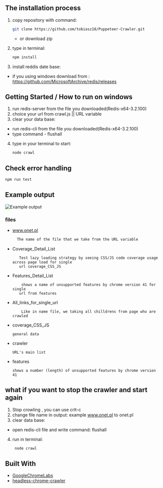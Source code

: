 
## The installation process

1. copy repository with command:
    ```bash
    git clone https://github.com/tobiasz18/Puppeteer-Crawler.git
    ```
    * or download zip

2. type in terminal:
    ```bash
    npm install
    ```
 
3. install reddis date base:
 * if you using windows download from : https://github.com/MicrosoftArchive/redis/releases



## Getting Started / How to run on windows

1. run redis-server from the file you downloaded(Redis-x64-3.2.100)
2. choice your url from crawl.js || URL variable 
3. clear your data base:

 * run redis-cli from the file you downloaded(Redis-x64-3.2.100) 
 * type command - flushall 

4. type in your terminal to start:

    ```bash
    node crawl
    ``` 

## Check error handling

  ```bash  
  npm run test
```

## Example output 


![Example output](https://i.ibb.co/T8fzMKV/output.jpg)

### files 
* www.onet.pl 
    ```bash  
      The name of the file that we take from the URL variable

    ```

* Coverage_Detail_List
    ```  
       Test lazy loading strategy by seeing CSS/JS code coverage usage across page load for single 
       url coverage_CSS_JS
    ```   
* Features_Detail_List
    ```  
        shows a name of unsupported features by chrome version 41 for single 
       url from features
    ``` 

* All_links_for_single_url
    ```  
        Like in name file, we taking all chilldrens from page who are crawled
    ``` 
* coverage_CSS_JS
    ```  
    general data 
    ``` 
* crawler
    ```  
    URL's main list 

    ``` 
* features
    ```  
    shows a number (length) of unsupported features by chrome version 41
    ```         

## what if you want to stop the crawler and start again 

1. Stop crowling , you can use crlt-c
2. change file name in output: example www.onet.pl to onet.pl
3. clear data base:
 * open redis-cli file and write command:  flushall
4. run in terminal:
   ```bash
    node crawl
    ```  


## Built With
* [GoogleChromeLabs](https://github.com/GoogleChromeLabs/puppeteer-examples) 
* [headless-chrome-crawler](https://github.com/yujiosaka/headless-chrome-crawler) 
